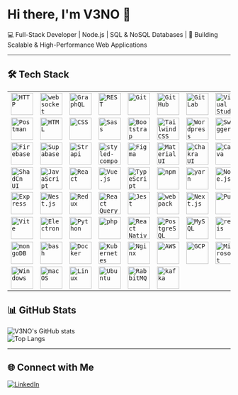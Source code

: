 # Hi there, I'm V3NO 👋  

💻 Full-Stack Developer | Node.js | SQL & NoSQL Databases | 🚀 Building Scalable & High-Performance Web Applications 

---


## 🛠 Tech Stack  

<div align="center">
	<table>
		<tr>
			<td><code><img width="50" src="https://raw.githubusercontent.com/marwin1991/profile-technology-icons/refs/heads/main/icons/http.png" alt="HTTP" title="HTTP"/></code></td>
			<td><code><img width="50" src="https://raw.githubusercontent.com/marwin1991/profile-technology-icons/refs/heads/main/icons/websocket.png" alt="websocket" title="websocket"/></code></td>
			<td><code><img width="50" src="https://raw.githubusercontent.com/marwin1991/profile-technology-icons/refs/heads/main/icons/graphql.png" alt="GraphQL" title="GraphQL"/></code></td>
			<td><code><img width="50" src="https://raw.githubusercontent.com/marwin1991/profile-technology-icons/refs/heads/main/icons/rest.png" alt="REST" title="REST"/></code></td>
			<td><code><img width="50" src="https://raw.githubusercontent.com/marwin1991/profile-technology-icons/refs/heads/main/icons/git.png" alt="Git" title="Git"/></code></td>
			<td><code><img width="50" src="https://raw.githubusercontent.com/marwin1991/profile-technology-icons/refs/heads/main/icons/github.png" alt="GitHub" title="GitHub"/></code></td>
			<td><code><img width="50" src="https://raw.githubusercontent.com/marwin1991/profile-technology-icons/refs/heads/main/icons/gitlab.png" alt="GitLab" title="GitLab"/></code></td>
			<td><code><img width="50" src="https://raw.githubusercontent.com/marwin1991/profile-technology-icons/refs/heads/main/icons/visual_studio_code.png" alt="Visual Studio Code" title="Visual Studio Code"/></code></td>
		</tr>
		<tr>
			<td><code><img width="50" src="https://raw.githubusercontent.com/marwin1991/profile-technology-icons/refs/heads/main/icons/postman.png" alt="Postman" title="Postman"/></code></td>
			<td><code><img width="50" src="https://raw.githubusercontent.com/marwin1991/profile-technology-icons/refs/heads/main/icons/html.png" alt="HTML" title="HTML"/></code></td>
			<td><code><img width="50" src="https://raw.githubusercontent.com/marwin1991/profile-technology-icons/refs/heads/main/icons/css.png" alt="CSS" title="CSS"/></code></td>
			<td><code><img width="50" src="https://raw.githubusercontent.com/marwin1991/profile-technology-icons/refs/heads/main/icons/sass.png" alt="Sass" title="Sass"/></code></td>
			<td><code><img width="50" src="https://raw.githubusercontent.com/marwin1991/profile-technology-icons/refs/heads/main/icons/bootstrap.png" alt="Bootstrap" title="Bootstrap"/></code></td>
			<td><code><img width="50" src="https://raw.githubusercontent.com/marwin1991/profile-technology-icons/refs/heads/main/icons/tailwind_css.png" alt="Tailwind CSS" title="Tailwind CSS"/></code></td>
			<td><code><img width="50" src="https://raw.githubusercontent.com/marwin1991/profile-technology-icons/refs/heads/main/icons/wordpress.png" alt="Wordpress" title="Wordpress"/></code></td>
			<td><code><img width="50" src="https://raw.githubusercontent.com/marwin1991/profile-technology-icons/refs/heads/main/icons/swagger.png" alt="Swagger" title="Swagger"/></code></td>
		</tr>
		<tr>
			<td><code><img width="50" src="https://raw.githubusercontent.com/marwin1991/profile-technology-icons/refs/heads/main/icons/firebase.png" alt="Firebase" title="Firebase"/></code></td>
			<td><code><img width="50" src="https://raw.githubusercontent.com/marwin1991/profile-technology-icons/refs/heads/main/icons/supabase.png" alt="Supabase" title="Supabase"/></code></td>
			<td><code><img width="50" src="https://raw.githubusercontent.com/marwin1991/profile-technology-icons/refs/heads/main/icons/strapi.png" alt="Strapi" title="Strapi"/></code></td>
			<td><code><img width="50" src="https://raw.githubusercontent.com/marwin1991/profile-technology-icons/refs/heads/main/icons/styled-components.png" alt="styled-components" title="styled-components"/></code></td>
			<td><code><img width="50" src="https://raw.githubusercontent.com/marwin1991/profile-technology-icons/refs/heads/main/icons/figma.png" alt="Figma" title="Figma"/></code></td>
			<td><code><img width="50" src="https://raw.githubusercontent.com/marwin1991/profile-technology-icons/refs/heads/main/icons/material_ui.png" alt="Material UI" title="Material UI"/></code></td>
			<td><code><img width="50" src="https://raw.githubusercontent.com/marwin1991/profile-technology-icons/refs/heads/main/icons/chakra_ui.png" alt="Chakra UI" title="Chakra UI"/></code></td>
			<td><code><img width="50" src="https://raw.githubusercontent.com/marwin1991/profile-technology-icons/refs/heads/main/icons/canva.png" alt="Canva" title="Canva"/></code></td>
		</tr>
		<tr>
			<td><code><img width="50" src="https://raw.githubusercontent.com/marwin1991/profile-technology-icons/refs/heads/main/icons/shadcn_ui.png" alt="ShadCn UI" title="ShadCn UI"/></code></td>
			<td><code><img width="50" src="https://raw.githubusercontent.com/marwin1991/profile-technology-icons/refs/heads/main/icons/javascript.png" alt="JavaScript" title="JavaScript"/></code></td>
			<td><code><img width="50" src="https://raw.githubusercontent.com/marwin1991/profile-technology-icons/refs/heads/main/icons/react.png" alt="React" title="React"/></code></td>
			<td><code><img width="50" src="https://raw.githubusercontent.com/marwin1991/profile-technology-icons/refs/heads/main/icons/vue_js.png" alt="Vue.js" title="Vue.js"/></code></td>
			<td><code><img width="50" src="https://raw.githubusercontent.com/marwin1991/profile-technology-icons/refs/heads/main/icons/typescript.png" alt="TypeScript" title="TypeScript"/></code></td>
			<td><code><img width="50" src="https://raw.githubusercontent.com/marwin1991/profile-technology-icons/refs/heads/main/icons/npm.png" alt="npm" title="npm"/></code></td>
			<td><code><img width="50" src="https://raw.githubusercontent.com/marwin1991/profile-technology-icons/refs/heads/main/icons/yarn.png" alt="yarn" title="yarn"/></code></td>
			<td><code><img width="50" src="https://raw.githubusercontent.com/marwin1991/profile-technology-icons/refs/heads/main/icons/node_js.png" alt="Node.js" title="Node.js"/></code></td>
		</tr>
		<tr>
			<td><code><img width="50" src="https://raw.githubusercontent.com/marwin1991/profile-technology-icons/refs/heads/main/icons/express.png" alt="Express" title="Express"/></code></td>
			<td><code><img width="50" src="https://raw.githubusercontent.com/marwin1991/profile-technology-icons/refs/heads/main/icons/nest_js.png" alt="Nest.js" title="Nest.js"/></code></td>
			<td><code><img width="50" src="https://raw.githubusercontent.com/marwin1991/profile-technology-icons/refs/heads/main/icons/redux.png" alt="Redux" title="Redux"/></code></td>
			<td><code><img width="50" src="https://raw.githubusercontent.com/marwin1991/profile-technology-icons/refs/heads/main/icons/react_query.png" alt="React Query" title="React Query"/></code></td>
			<td><code><img width="50" src="https://raw.githubusercontent.com/marwin1991/profile-technology-icons/refs/heads/main/icons/jest.png" alt="Jest" title="Jest"/></code></td>
			<td><code><img width="50" src="https://raw.githubusercontent.com/marwin1991/profile-technology-icons/refs/heads/main/icons/webpack.png" alt="webpack" title="webpack"/></code></td>
			<td><code><img width="50" src="https://raw.githubusercontent.com/marwin1991/profile-technology-icons/refs/heads/main/icons/next_js.png" alt="Next.js" title="Next.js"/></code></td>
			<td><code><img width="50" src="https://raw.githubusercontent.com/marwin1991/profile-technology-icons/refs/heads/main/icons/pug.png" alt="Pug" title="Pug"/></code></td>
		</tr>
		<tr>
			<td><code><img width="50" src="https://raw.githubusercontent.com/marwin1991/profile-technology-icons/refs/heads/main/icons/vite.png" alt="Vite" title="Vite"/></code></td>
			<td><code><img width="50" src="https://raw.githubusercontent.com/marwin1991/profile-technology-icons/refs/heads/main/icons/electron.png" alt="Electron" title="Electron"/></code></td>
			<td><code><img width="50" src="https://raw.githubusercontent.com/marwin1991/profile-technology-icons/refs/heads/main/icons/python.png" alt="Python" title="Python"/></code></td>
			<td><code><img width="50" src="https://raw.githubusercontent.com/marwin1991/profile-technology-icons/refs/heads/main/icons/php.png" alt="php" title="php"/></code></td>
			<td><code><img width="50" src="https://raw.githubusercontent.com/marwin1991/profile-technology-icons/refs/heads/main/icons/react.png" alt="React Native" title="React Native"/></code></td>
			<td><code><img width="50" src="https://raw.githubusercontent.com/marwin1991/profile-technology-icons/refs/heads/main/icons/postgresql.png" alt="PostgreSQL" title="PostgreSQL"/></code></td>
			<td><code><img width="50" src="https://raw.githubusercontent.com/marwin1991/profile-technology-icons/refs/heads/main/icons/mysql.png" alt="MySQL" title="MySQL"/></code></td>
			<td><code><img width="50" src="https://raw.githubusercontent.com/marwin1991/profile-technology-icons/refs/heads/main/icons/redis.png" alt="redis" title="redis"/></code></td>
		</tr>
		<tr>
			<td><code><img width="50" src="https://raw.githubusercontent.com/marwin1991/profile-technology-icons/refs/heads/main/icons/mongodb.png" alt="mongoDB" title="mongoDB"/></code></td>
			<td><code><img width="50" src="https://raw.githubusercontent.com/marwin1991/profile-technology-icons/refs/heads/main/icons/bash.png" alt="bash" title="bash"/></code></td>
			<td><code><img width="50" src="https://raw.githubusercontent.com/marwin1991/profile-technology-icons/refs/heads/main/icons/docker.png" alt="Docker" title="Docker"/></code></td>
			<td><code><img width="50" src="https://raw.githubusercontent.com/marwin1991/profile-technology-icons/refs/heads/main/icons/kubernetes.png" alt="Kubernetes" title="Kubernetes"/></code></td>
			<td><code><img width="50" src="https://raw.githubusercontent.com/marwin1991/profile-technology-icons/refs/heads/main/icons/nginx.png" alt="Nginx" title="Nginx"/></code></td>
			<td><code><img width="50" src="https://raw.githubusercontent.com/marwin1991/profile-technology-icons/refs/heads/main/icons/aws.png" alt="AWS" title="AWS"/></code></td>
			<td><code><img width="50" src="https://raw.githubusercontent.com/marwin1991/profile-technology-icons/refs/heads/main/icons/gcp.png" alt="GCP" title="GCP"/></code></td>
			<td><code><img width="50" src="https://raw.githubusercontent.com/marwin1991/profile-technology-icons/refs/heads/main/icons/microsoft_azure.png" alt="Microsoft Azure" title="Microsoft Azure"/></code></td>
		</tr>
		<tr>
			<td><code><img width="50" src="https://raw.githubusercontent.com/marwin1991/profile-technology-icons/refs/heads/main/icons/windows.png" alt="Windows" title="Windows"/></code></td>
			<td><code><img width="50" src="https://raw.githubusercontent.com/marwin1991/profile-technology-icons/refs/heads/main/icons/macos.png" alt="macOS" title="macOS"/></code></td>
			<td><code><img width="50" src="https://raw.githubusercontent.com/marwin1991/profile-technology-icons/refs/heads/main/icons/linux.png" alt="Linux" title="Linux"/></code></td>
			<td><code><img width="50" src="https://raw.githubusercontent.com/marwin1991/profile-technology-icons/refs/heads/main/icons/ubuntu.png" alt="Ubuntu" title="Ubuntu"/></code></td>
			<td><code><img width="50" src="https://raw.githubusercontent.com/marwin1991/profile-technology-icons/refs/heads/main/icons/rabbitmq.png" alt="RabbitMQ" title="RabbitMQ"/></code></td>
			<td><code><img width="50" src="https://raw.githubusercontent.com/marwin1991/profile-technology-icons/refs/heads/main/icons/kafka.png" alt="kafka" title="kafka"/></code></td>
		</tr>
	</table>
</div>


## 📊 GitHub Stats  
![V3NO's GitHub stats](https://github-readme-stats.vercel.app/api?username=V3NO-DZ&show_icons=true&theme=radical)  
![Top Langs](https://github-readme-stats.vercel.app/api/top-langs/?username=V3NO-DZ&layout=compact&theme=radical)  

---

## 🌐 Connect with Me  
[![LinkedIn](https://img.shields.io/badge/LinkedIn-0077B5?style=for-the-badge&logo=linkedin&logoColor=white)](https://www.linkedin.com/in/abdeldjalil-chebli-ba745a318)  
